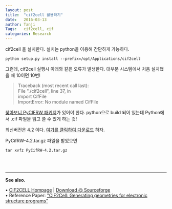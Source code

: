 ```yaml
---
layout: post
title:  "cif2cell 활용하기"
date:   2016-03-13
author: Tanji
Tags:   cif2cell, cif
categories: Research
---
```


cif2cell 을 설치한다. 설치는 python을 이용해 간단하게 가능하다. 

```
python setup.py install --prefix=/opt/Applications/cif2cell
```

그런데, cif2cell 실행시 아래와 같은 오류가 발생한다. 대부분 시스템에서 처음 설치했을 때 10이면 10번!


> Traceback (most recent call last):   
> File "./cif2cell", line 37, in <module>  
> import CifFile  
> ImportError: No module named CifFile   


[찾아보니 PyCIFRW 패키지](https://sourceforge.net/p/cif2cell/discussion/1255325/thread/85f4307a/)가 있어야 한다. python으로 build 되어 있는데 Python에서 .cif 파일을 읽고 쓸 수 있게 하는 것!


최신버전은 4.2 이다. [여기를 클릭하여 다운로드](https://pypi.python.org/pypi/PyCifRW/4.2) 하자.

PyCifRW-4.2.tar.gz 파일을 받았으면

	tar xvfz PyCifRW-4.2.tar.gz

<br><br>
     
---  
**See also.**

• [CIF2CELL Hompage](http://www.iucr.org/resources/other-directories/software/cif2cell)   |   [Download @ Sourceforge](https://sourceforge.net/projects/cif2cell/)  
• Reference Paper: ["CIF2Cell: Generating geometries for electronic 
structure programs"](http://www.sciencedirect.com/science/article/pii/S0010465511000336)
